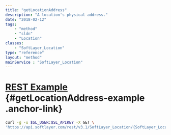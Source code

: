 ```yaml
---
title: "getLocationAddress"
description: "A location's physical address."
date: "2018-02-12"
tags:
    - "method"
    - "sldn"
    - "Location"
classes:
    - "SoftLayer_Location"
type: "reference"
layout: "method"
mainService : "SoftLayer_Location"
---
```


# [REST Example](#getLocationAddress-example) <a href="/article/rest/"><i class="fas fa-question"></i></a> {#getLocationAddress-example .anchor-link} 
```bash
curl -g -u $SL_USER:$SL_APIKEY -X GET \
'https://api.softlayer.com/rest/v3.1/SoftLayer_Location/{SoftLayer_LocationID}/getLocationAddress'
```
